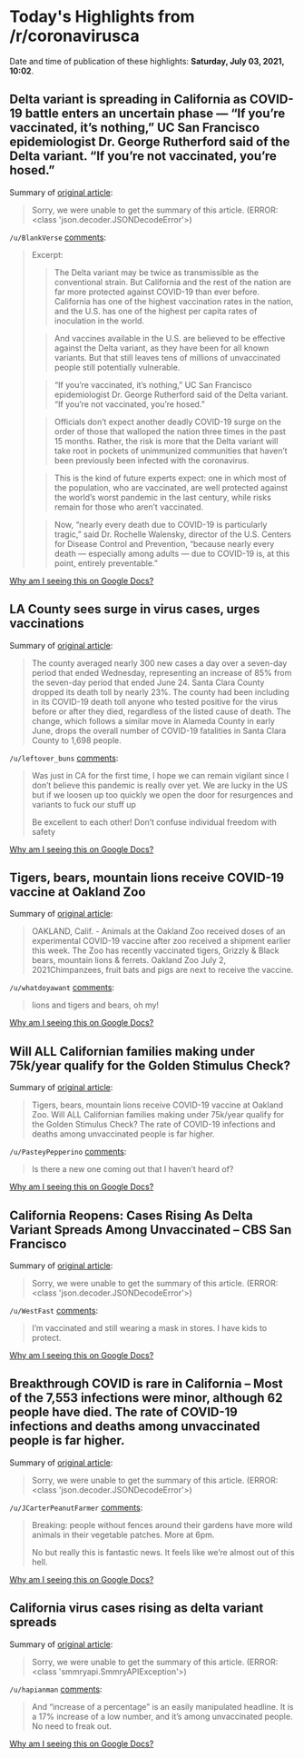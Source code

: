 # Today's Highlights from /r/coronavirusca

Date and time of publication of these highlights: **Saturday, July 03, 2021, 10:02**.

## Delta variant is spreading in California as COVID-19 battle enters an uncertain phase — “If you’re vaccinated, it’s nothing,” UC San Francisco epidemiologist Dr. George Rutherford said of the Delta variant. “If you’re not vaccinated, you’re hosed.”

Summary of [original article](https://www.latimes.com/california/story/2021-06-24/covid-19-delta-variant-spread-california-how-bad-is-it):

> Sorry, we were unable to get the summary of this article. (ERROR: <class 'json.decoder.JSONDecodeError'>)

`/u/BlankVerse` [comments](https://www.reddit.com/r/CoronavirusCA/comments/o761j2/delta_variant_is_spreading_in_california_as/):

> Excerpt: 
> 
> > The Delta variant may be twice as transmissible as the conventional strain. But California and the rest of the nation are far more protected against COVID-19 than ever before. California has one of the highest vaccination rates in the nation, and the U.S. has one of the highest per capita rates of inoculation in the world.
> 
> > And vaccines available in the U.S. are believed to be effective against the Delta variant, as they have been for all known variants. But that still leaves tens of millions of unvaccinated people still potentially vulnerable.
> 
> > “If you’re vaccinated, it’s nothing,” UC San Francisco epidemiologist Dr. George Rutherford said of the Delta variant. “If you’re not vaccinated, you’re hosed.”
> 
> > Officials don’t expect another deadly COVID-19 surge on the order of those that walloped the nation three times in the past 15 months. Rather, the risk is more that the Delta variant will take root in pockets of unimmunized communities that haven’t been previously been infected with the coronavirus.
> 
> > This is the kind of future experts expect: one in which most of the population, who are vaccinated, are well protected against the world’s worst pandemic in the last century, while risks remain for those who aren’t vaccinated.
> 
> > Now, “nearly every death due to COVID-19 is particularly tragic,” said Dr. Rochelle Walensky, director of the U.S. Centers for Disease Control and Prevention, “because nearly every death — especially among adults — due to COVID-19 is, at this point, entirely preventable.”

[Why am I seeing this on Google Docs?](https://docs.google.com/document/d/1Dc6We63vOXIZsc0op-Bt4abqkYjXzOigalQqFxmvvbM/edit?usp=sharing)

## LA County sees surge in virus cases, urges vaccinations

Summary of [original article](https://www.sfgate.com/news/article/LA-County-sees-surge-in-virus-cases-urges-16291079.php):

> The county averaged nearly 300 new cases a day over a seven-day period that ended Wednesday, representing an increase of 85% from the seven-day period that ended June 24. Santa Clara County dropped its death toll by nearly 23%. The county had been including in its COVID-19 death toll anyone who tested positive for the virus before or after they died, regardless of the listed cause of death. The change, which follows a similar move in Alameda County in early June, drops the overall number of COVID-19 fatalities in Santa Clara County to 1,698 people.

`/u/leftover_buns` [comments](https://www.reddit.com/r/CoronavirusCA/comments/ocyxys/la_county_sees_surge_in_virus_cases_urges/):

> Was just in CA for the first time, I hope we can remain vigilant since I don’t believe this pandemic is really over yet. We are lucky in the US but if we loosen up too quickly we open the door for resurgences and variants to fuck our stuff up
> 
> Be excellent to each other! Don’t confuse individual freedom with safety

[Why am I seeing this on Google Docs?](https://docs.google.com/document/d/1Dc6We63vOXIZsc0op-Bt4abqkYjXzOigalQqFxmvvbM/edit?usp=sharing)

## Tigers, bears, mountain lions receive COVID-19 vaccine at Oakland Zoo

Summary of [original article](https://abc7news.com/pets-animals/oakland-zoo-animals-receive-covid-19-vaccine/10854417/):

> OAKLAND, Calif. - Animals at the Oakland Zoo received doses of an experimental COVID-19 vaccine after zoo received a shipment earlier this week. The Zoo has recently vaccinated tigers, Grizzly & Black bears, mountain lions & ferrets. Oakland Zoo July 2, 2021Chimpanzees, fruit bats and pigs are next to receive the vaccine.

`/u/whatdoyawant` [comments](https://www.reddit.com/r/CoronavirusCA/comments/ocnajm/tigers_bears_mountain_lions_receive_covid19/):

> lions and tigers and bears, oh my!

[Why am I seeing this on Google Docs?](https://docs.google.com/document/d/1Dc6We63vOXIZsc0op-Bt4abqkYjXzOigalQqFxmvvbM/edit?usp=sharing)

## Will ALL Californian families making under 75k/year qualify for the Golden Stimulus Check?

Summary of [original article](https://www.reddit.com/r/CoronavirusCA/comments/ocmg47/will_all_californian_families_making_under/):

> Tigers, bears, mountain lions receive COVID-19 vaccine at Oakland Zoo. Will ALL Californian families making under 75k/year qualify for the Golden Stimulus Check? The rate of COVID-19 infections and deaths among unvaccinated people is far higher.

`/u/PasteyPepperino` [comments](https://www.reddit.com/r/CoronavirusCA/comments/ocmg47/will_all_californian_families_making_under/):

> Is there a new one coming out that I haven’t heard of?

[Why am I seeing this on Google Docs?](https://docs.google.com/document/d/1Dc6We63vOXIZsc0op-Bt4abqkYjXzOigalQqFxmvvbM/edit?usp=sharing)

## California Reopens: Cases Rising As Delta Variant Spreads Among Unvaccinated – CBS San Francisco

Summary of [original article](https://sanfrancisco.cbslocal.com/2021/07/01/california-reopens-cases-rising-delta-variant-spreads-among-unvaccinated):

> Sorry, we were unable to get the summary of this article. (ERROR: <class 'json.decoder.JSONDecodeError'>)

`/u/WestFast` [comments](https://www.reddit.com/r/CoronavirusCA/comments/oc3djb/california_reopens_cases_rising_as_delta_variant/):

> I’m vaccinated and still wearing a mask in stores. I have kids to protect.

[Why am I seeing this on Google Docs?](https://docs.google.com/document/d/1Dc6We63vOXIZsc0op-Bt4abqkYjXzOigalQqFxmvvbM/edit?usp=sharing)

## Breakthrough COVID is rare in California – Most of the 7,553 infections were minor, although 62 people have died. The rate of COVID-19 infections and deaths among unvaccinated people is far higher.

Summary of [original article](https://calmatters.org/health/coronavirus/2021/07/breakthrough-covid-california/):

> Sorry, we were unable to get the summary of this article. (ERROR: <class 'json.decoder.JSONDecodeError'>)

`/u/JCarterPeanutFarmer` [comments](https://www.reddit.com/r/CoronavirusCA/comments/obrku4/breakthrough_covid_is_rare_in_california_most_of/):

> Breaking: people without fences around their gardens have more wild animals in their vegetable patches. More at 6pm. 
> 
> No but really this is fantastic news. It feels like we’re almost out of this hell.

[Why am I seeing this on Google Docs?](https://docs.google.com/document/d/1Dc6We63vOXIZsc0op-Bt4abqkYjXzOigalQqFxmvvbM/edit?usp=sharing)

## California virus cases rising as delta variant spreads

Summary of [original article](https://news.yahoo.com/california-virus-cases-rising-delta-040432816.html):

> Sorry, we were unable to get the summary of this article. (ERROR: <class 'smmryapi.SmmryAPIException'>)

`/u/hapianman` [comments](https://www.reddit.com/r/CoronavirusCA/comments/oby39d/california_virus_cases_rising_as_delta_variant/):

> And “increase of a percentage” is an easily manipulated headline.  It is a 17% increase of a low number, and it’s among unvaccinated people.  No need to freak out.

[Why am I seeing this on Google Docs?](https://docs.google.com/document/d/1Dc6We63vOXIZsc0op-Bt4abqkYjXzOigalQqFxmvvbM/edit?usp=sharing)

